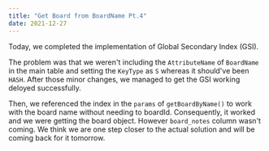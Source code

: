 ```yaml
---
title: "Get Board from BoardName Pt.4"
date: 2021-12-27
---
```


Today, we completed the implementation of Global Secondary Index (GSI). 

The problem was that we weren't including the `AttributeName` of `BoardName` in the main table and setting the `KeyType` as `S` whereas it should've been `HASH`. After those minor changes, we managed to get the GSI working deloyed successfully.

Then, we referenced the index in the `params` of `getBoardByName()` to work with the board name without needing to boardId. Consequently, it worked and we were getting the board object. However `board_notes` column wasn't coming. We think we are one step closer to the actual solution and will be coming back for it tomorrow.